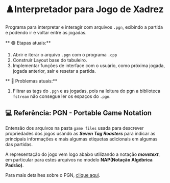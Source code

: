 # ♟️Interpretador para Jogo de Xadrez

Programa para interpretar e interagir com arquivos `.pgn`, exibindo a partida e podendo ir e voltar entre as jogadas. 

** 🟢 Etapas atuais:**

1. Abrir e iterar o arquivo `.pgn` com o programa `.cpp`
2. Construir Layout base do tabuleiro.
3. Implementar funções de interface com o usuário, como próxima jogada, jogada anterior, sair e resetar a partida.

** 🔴 Problemas atuais:**

1. Filtrar as tags do `.pgn` e as jogadas, pois na leitura do pgn a biblioteca `fstream` não consegue ler os espaços do `.pgn`.


## 💻 Referência: PGN - Portable Game Notation
Entensão dos arquivos na pasta `game files` usada para descrever propriedades dos jogos usando as ***Seven Tag Roasters*** para indicar as principais informações e mais algumas etiquetas adicionais em algumas das partidas.

A representação do jogo vem logo abaixo utilizando a notação ***movetext***, em particular para estes arquivos no modelo **NAP(Notação Algébrica Padrão)**.

Para mais detalhes sobre o PGN, [clique aqui](https://en.wikipedia.org/wiki/Portable_Game_Notation).

